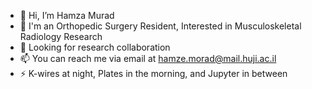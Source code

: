 - 👋 Hi, I’m Hamza Murad 
- 🏥 I'm an Orthopedic Surgery Resident, Interested in Musculoskeletal Radiology Research
- 💞️ Looking for research collaboration
- 📫 You can reach me via email at hamze.morad@mail.huji.ac.il
- ⚡ K-wires at night, Plates in the morning, and Jupyter in between
